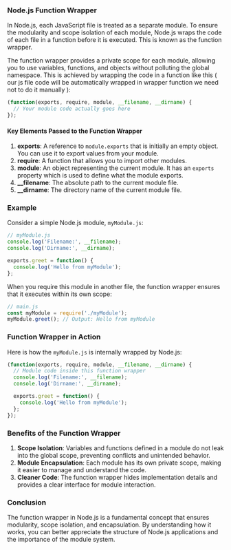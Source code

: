 ### Node.js Function Wrapper

In Node.js, each JavaScript file is treated as a separate module. To ensure the modularity and scope isolation of each module, Node.js wraps the code of each file in a function before it is executed. This is known as the function wrapper.

The function wrapper provides a private scope for each module, allowing you to use variables, functions, and objects without polluting the global namespace. This is achieved by wrapping the code in a function like this ( our js file code will be automatically wrapped in wrapper function we need not to do it manually ):

```javascript
(function(exports, require, module, __filename, __dirname) {
  // Your module code actually goes here
});
```

#### Key Elements Passed to the Function Wrapper

1. **exports**: A reference to `module.exports` that is initially an empty object. You can use it to export values from your module.
2. **require**: A function that allows you to import other modules.
3. **module**: An object representing the current module. It has an `exports` property which is used to define what the module exports.
4. **__filename**: The absolute path to the current module file.
5. **__dirname**: The directory name of the current module file.

### Example

Consider a simple Node.js module, `myModule.js`:

```javascript
// myModule.js
console.log('Filename:', __filename);
console.log('Dirname:', __dirname);

exports.greet = function() {
  console.log('Hello from myModule');
};
```

When you require this module in another file, the function wrapper ensures that it executes within its own scope:

```javascript
// main.js
const myModule = require('./myModule');
myModule.greet(); // Output: Hello from myModule
```

### Function Wrapper in Action

Here is how the `myModule.js` is internally wrapped by Node.js:

```javascript
(function(exports, require, module, __filename, __dirname) {
  // Module code inside this function wrapper
  console.log('Filename:', __filename);
  console.log('Dirname:', __dirname);

  exports.greet = function() {
    console.log('Hello from myModule');
  };
});
```

### Benefits of the Function Wrapper

1. **Scope Isolation**: Variables and functions defined in a module do not leak into the global scope, preventing conflicts and unintended behavior.
2. **Module Encapsulation**: Each module has its own private scope, making it easier to manage and understand the code.
3. **Cleaner Code**: The function wrapper hides implementation details and provides a clear interface for module interaction.

### Conclusion

The function wrapper in Node.js is a fundamental concept that ensures modularity, scope isolation, and encapsulation. By understanding how it works, you can better appreciate the structure of Node.js applications and the importance of the module system.
